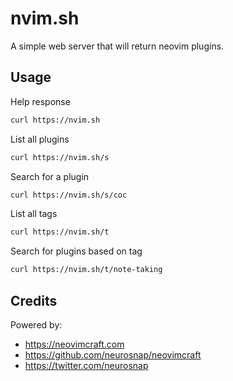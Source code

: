 # nvim.sh

A simple web server that will return neovim plugins.

## Usage

Help response

```bash
curl https://nvim.sh
```

List all plugins

```bash
curl https://nvim.sh/s
```

Search for a plugin

```bash
curl https://nvim.sh/s/coc
```

List all tags

```bash
curl https://nvim.sh/t
```

Search for plugins based on tag

```bash
curl https://nvim.sh/t/note-taking
```

## Credits

Powered by: 
 - https://neovimcraft.com 
 - https://github.com/neurosnap/neovimcraft
 - https://twitter.com/neurosnap
